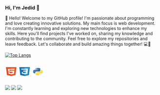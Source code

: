 ### Hi, I'm Jedid 👋

👋 Hello! Welcome to my GitHub profile! I'm passionate about programming and love creating innovative solutions. My main focus is web development. I'm constantly learning and exploring new technologies to enhance my skills. Here you'll find projects I've worked on, sharing my knowledge and contributing to the community. Feel free to explore my repositories and leave feedback. Let's collaborate and build amazing things together! 💻🚀



<!--![Jedid's GitHub stats](https://github-readme-stats.vercel.app/api?username=Jedid95&show_icons=true&theme=dark)-->
<!--[![Jedid's wakatime stats](https://github-readme-stats.vercel.app/api/wakatime?username=Jedid95)](https://github.com/anuraghazra/github-readme-stats)-->
[![Top Langs](https://github-readme-stats.vercel.app/api/top-langs/?username=Jedid95&layout=donut&theme=dark)](https://github.com/anuraghazra/github-readme-stats)


<div style="display: inline_block"><br>
  <img align="center" alt="Jedid-HTML" height="30" width="40" src="https://raw.githubusercontent.com/devicons/devicon/master/icons/html5/html5-original.svg">
  <img align="center" alt="Jedid-CSS" height="30" width="40" src="https://raw.githubusercontent.com/devicons/devicon/master/icons/css3/css3-original.svg">
  <img align="center" alt="Jedid-Python" height="30" width="40" src="https://raw.githubusercontent.com/devicons/devicon/master/icons/python/python-original.svg">
</div>
  
  ##
 
<div> 
    <a href="https://www.linkedin.com/in/jedid-jah-dorneles-dos-santos-86090497/" target="_blank"><img src="https://img.shields.io/badge/-LinkedIn-%230077B5?style=for-the-badge&logo=linkedin&logoColor=white" target="_blank"></a>
  <a href="https://instagram.com/jedidsantos" target="_blank"><img src="https://img.shields.io/badge/-Instagram-%23E4405F?style=for-the-badge&logo=instagram&logoColor=white" target="_blank"></a>
  <a href = "mailto:jedid.santos@gmail.com"><img src="https://img.shields.io/badge/-Gmail-%23333?style=for-the-badge&logo=gmail&logoColor=white" target="_blank"></a>
</div>
